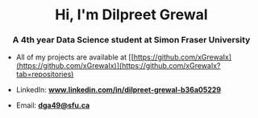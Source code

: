 <h1 align="center">Hi, I'm Dilpreet Grewal</h1>
<h3 align="center">A 4th year Data Science student at Simon Fraser University</h3>

- All of my projects are available at [[https://github.com/xGrewaIx](https://github.com/xGrewaIx)](https://github.com/xGrewaIx?tab=repositories)

- LinkedIn: **www.linkedin.com/in/dilpreet-grewal-b36a05229**

- Email: **dga49@sfu.ca**



